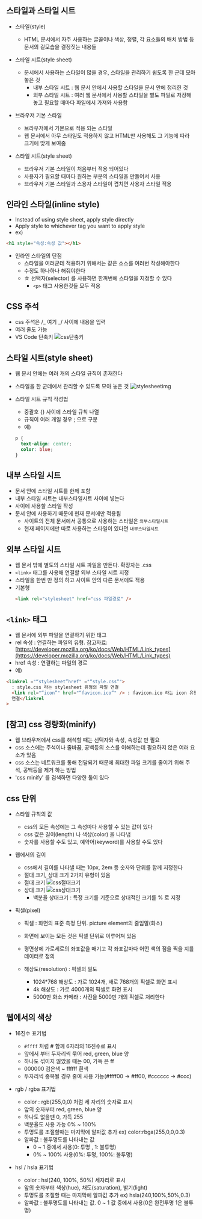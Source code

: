 ## 스타일과 스타일 시트

- 스타일(style)
  - HTML 문서에서 자주 사용하는 글꼴이나 색상, 정렬, 각 요소들의 배치 방법 등 문서의 겉모습을 결정짓는 내용들
- 스타일 시트(style sheet)

  - 문서에서 사용하는 스타일이 많을 경우, 스타일을 관리하기 쉽도록 한 군데 모아 놓은 것
    - 내부 스타일 시트 : 웹 문서 안에서 사용할 스타일을 문서 안에 정리한 것
    - 외부 스타일 시트 : 여러 웹 문서에서 사용할 스타일을 별도 파일로 저장해 놓고 필요할 때마다 파일에서 가져와 사용함

- 브라우저 기본 스타일

  - 브라우저에서 기본으로 적용 되는 스타일
  - 웹 문서에서 아무 스타일도 적용하지 않고 HTML만 사용해도 그 기능에 따라 크기에 맞게 보여줌

- 스타일 시트(style sheet)

  - 브라우저 기본 스타일이 처음부터 적용 되어있다
  - 사용자가 필요할 때마다 원하는 부분의 스타일을 만들어서 사용
  - 브라우저 기본 스타일과 스용자 스타일이 겹치면 사용자 스타일 적용

## 인라인 스타일(inline style)

- Instead of using style sheet, apply style directly
- Apply style to whichever tag you want to apply style
- ex)

```html
<h1 style="속성:속성 값"></h1>
```

- 인라인 스타일의 단점
  - 스타일을 여러군데 적용하기 위해서는 같은 소스를 여러번 작성해야한다
  - 수정도 하나하나 해줘야한다
  - ☆ 선택자(selector) 를 사용하면 한꺼번에 스타일을 지정할 수 있다
    - `<p>` 태그 사용한것들 모두 적용

## CSS 주석

- css 주석은 /_ 여기 _/ 사이에 내용을 입력
- 여러 줄도 가능
- VS Code 단축키
  <img src="../image/csskey.png" alt="css단춬키">

## 스타일 시트(style sheet)

- 웹 문서 안에는 여러 개의 스타일 규칙이 존재한다
- 스타일을 한 군데에서 관리할 수 있도록 모아 놓은 것
  <img src="../image/styleimg.png" alt="stylesheetimg">

- 스타일 시트 규칙 작성법
  - 중괄호 {} 사이에 스타일 규칙 나열
  - 규칙이 여러 개일 경우 ; 으로 구분
  - 예)
  ```css
  p {
    text-align: center;
    color: blue;
  }
  ```

## 내부 스타일 시트

- 문서 안에 스타일 시트를 한께 포함
- 내부 스타일 시트는 <head>내부스타일시트</head> 사이에 넣는다
- <style>내부스타일시트</style>사이에 사용할 스타일 작성
- 문서 안에 사용하기 때문에 현재 문서에만 적용됨
  - 사이트의 전체 문서에서 공통으로 사용하는 스타일은 `외부스타일시트`
  - 현재 페이지에만 따로 사용하는 스타일이 있다면 `내부스타일시트`

## 외부 스타일 시트

- 웹 문서 밖에 별도의 스타일 시트 파일을 만든다. 확장자는 .css
- `<link>` 태그를 사용해 연결할 외부 스타일 시트 지정
- 스타일을 한번 만 정의 하고 사이트 안의 다른 문서에도 적용
- 기본형
  ```html
  <link rel="stylesheet" href="css 파일경로" />
  ```

## `<link>` 태그

- 웹 문서에 외부 파일을 연결하기 위한 태그
- rel 속성 : 연결하는 파일의 유형. 참고자료:[https://developer.mozilla.org/ko/docs/Web/HTML/Link_types](https://developer.mozilla.org/ko/docs/Web/HTML/Link_types)
- href 속성 : 연결하는 파일의 경로
- 예)

```html
<linkrel ="“stylesheet”href" ="“style.css“">
  : style.css 라는 stylesheet 유형의 파일 연결
  <link rel="“icon”" href="“favicon.ico”" /> : favicon.ico 라는 icon 유형의 파일
  연결</linkrel
>
```

## [참고] css 경량화(minify)

- 웹 브라우저에서 css를 해석할 때는 선택자와 속성, 속성값 만 필요
- css 소스에는 주석이나 줄바꿈, 공백등의 소스를 이해하는데 필요하지 않은 여러 요소가 있음
- css 소스는 네트워크를 통해 전달되기 때문에 최대한 파일 크기를 줄이기 위해 주석, 공백등을 제거 하는 방법
- 'css minify' 를 검색하면 다양한 툴이 있다

## css 단위

- 스타일 규칙의 값

  - css의 모든 속성에는 그 속성마다 사용할 수 있는 값이 있다
  - css 값은 길이(length) 나 색상(color) 을 나타냄
  - 숫자를 사용할 수도 있고, 예약어(keyword)를 사용할 수도 있다

- 웹에서의 길이

  - css에서 길이를 나타낼 때는 10px, 2em 등 숫자와 단위를 함께 지정한다
  - 절대 크기, 상대 크기 2가지 유형이 있음
  - 절대 크기
    <img src="../image/csssize.png" alt="css절대크기">
  - 상대 크기
    <img src="../image/csssize1.png" alt="css상대크기">
    - 백분율 상대크기 : 특정 크기를 기준으로 상대적인 크기를 % 로 지정

- 픽셀(pixel)

  - 픽셀 : 화면의 표준 측정 단위. picture element의 줄임말(화소)
  - 화면에 보이는 모든 것은 픽셀 단위로 이루어져 있음
  - 평면상에 가로세로의 좌표값을 매기고 각 좌표값마다 어떤 색의 점을 찍을 지를 데이터로 정의

  - 해상도(resolution) : 픽셀의 밀도
    - 1024\*768 해상도 : 가로 1024개, 새로 768개의 픽셀로 화면 표시
    - 4k 해상도 : 가로 4000개의 픽셀로 화면 표시
    - 5000만 화소 카메라 : 사진을 5000만 개의 픽셀로 처리한다

## 웹에서의 색상

- 16진수 표기법

  - `#ffff` 처럼 # 함께 6자리의 16진수로 표시
  - 앞에서 부터 두자리씩 묶어 red, green, blue 양
  - 하나도 섞이지 않았을 때는 00, 가득 은 ff
  - 000000 검은색 ~ ffffff 흰색
  - 두자리씩 중복될 경우 줄여 사용 가능(#ffff00 -> #ff00, #cccccc -> #ccc)

- rgb / rgba 표기법

  - color : rgb(255,0,0) 처럼 세 자리의 숫자로 표시
  - 앞의 숫자부터 red, green, blue 양
  - 하나도 없을땐 0, 가득 255
  - 백분율도 사용 가능 0% ~ 100%
  - 투명도를 조절할때는 마지막에 알파값 추가 ex) color:rbga(255,0,0,0.3)
  - 알파값 : 불투명도를 나타내는 값
    - 0 ~ 1 중에서 사용(0: 투명 , 1: 불투명)
    - 0% ~ 100% 사용(0%: 투명, 100%: 불투명)

- hsl / hsla 표기법
  - color : hsl(240, 100%, 50%) 세자리로 표시
  - 앞의 숫자부터 색상(hue), 채도(saturation), 밝기(light)
  - 투명도를 조절할 때는 마지막에 알파값 추가 ex) hsla(240,100%,50%,0.3)
  - 알파값 : 불투명도를 나타내는 값. 0 ~ 1 값 중에서 사용(0은 완전투명 1은 불투명)
